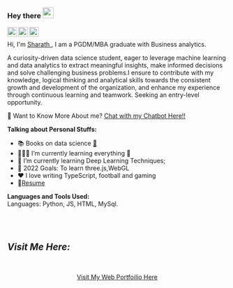 ### Hey there <img src="https://media.giphy.com/media/hvRJCLFzcasrR4ia7z/giphy.gif" width="25px"><p align="center">
<a href="https://www.sharaths.net/">
  <img align="left" alt="Sharath's Profile" width="22px" src="https://cdn.jsdelivr.net/npm/simple-icons@v3/icons/discord.svg" />
</a>
<a href="https://www.linkedin.com/in/sharath-p-b39317201/">
  <img align="left" alt="Sharath's LinkdeIN Profile" width="22px" src="https://cdn.jsdelivr.net/npm/simple-icons@v3/icons/linkedin.svg" />
</a>
<a href="mailto:sharu8080@gmail.com">
  <img align="left" alt="Sharath's Mail" width="22px" src="https://cdn.jsdelivr.net/npm/simple-icons@v3/icons/gmail.svg" />
</a>

<br />

Hi, I'm [Sharath ](https://www.sharaths.net/), I am a PGDM/MBA graduate with Business analytics.

A curiosity-driven data science student, eager to leverage machine learning and data analytics to extract meaningful insights, make informed decisions and solve challenging business problems.I ensure to contribute with my knowledge, logical thinking and analytical skills towards the consistent growth and development of the organization, and enhance my experience through continuous learning and teamwork. Seeking an entry-level opportunity.
  
   🤖 Want to Know More About me? [Chat with my Chatbot Here!!](https://www.sharaths.net/)


**Talking about Personal Stuffs:**
- 📚 Books on data science [🔗](https://github.com/bradleyboehmke/bradleyboehmke/blob/master/books.md)
- 👨🏽‍💻  I’m currently learning everything 🤣
- 🌱 I’m currently learning Deep Learning Techniques;
- 💬 2022 Goals: To learn three.js,WebGL
- ❤️ I love writing TypeScript, football and gaming
- 📝[Resume](https://fccaef6b-9c99-4c90-a747-d5fa24eac598.filesusr.com/ugd/9730db_eb7a2a71dfbc46908f82e80418c4f564.pdf)

**Languages and Tools Used:**  
 Languages: Python, JS, HTML, MySql.  


  
<br /><br />

<h2><i>Visit Me Here:</i></h2>
<br />
<a href="https://www.sharaths.net/">
<p align="center"> Visit My Web Portfoilio Here
</a>
<br />
<a href="https://www.sharaths.net/">
</a>



</div>
